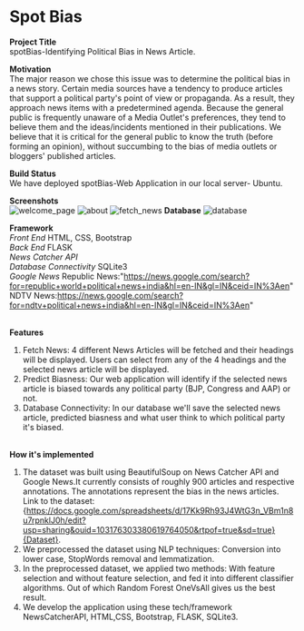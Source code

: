 # Spot Bias

**Project Title**<br>
spotBias-Identifying Political Bias in News Article.<br>

**Motivation**<br>
The major reason we chose this issue was to determine the political bias in a news story. Certain media sources have a tendency to produce articles that support a political party's point of view or propaganda. As a result, they approach news items with a predetermined agenda. Because the general public is frequently unaware of a Media Outlet's preferences, they tend to believe them and the ideas/incidents mentioned in their publications. We believe that it is critical for the general public to know the truth (before forming an opinion), without succumbing to the bias of media outlets or bloggers' published articles.<br>

**Build Status**<br>
We have deployed spotBias-Web Application in our local server- Ubuntu.<br>

**Screenshots**<br>
![welcome_page](https://user-images.githubusercontent.com/41499024/165491946-48a8d7a1-dbe2-41cc-b889-0d116223eec4.PNG)
![about](https://user-images.githubusercontent.com/41499024/165491998-8f41cf8a-abe7-4081-9af8-f38a75e70afa.PNG)
![fetch_news](https://user-images.githubusercontent.com/41499024/165492028-0f14421c-e0a1-4be2-a3da-ceb08f6c1898.PNG)
**Database**
![database](https://user-images.githubusercontent.com/41499024/165492369-0934cfa8-bc18-4c48-a68d-5283900607a4.PNG)

**Framework**<br>
*Front End* HTML, CSS, Bootstrap <br>
*Back End* FLASK <br>
*News Catcher API* <br>
*Database Connectivity* SQLite3 <br>
*Google News* 
Republic News:"https://news.google.com/search?for=republic+world+political+news+india&hl=en-IN&gl=IN&ceid=IN%3Aen" <br>
NDTV News:https://news.google.com/search?for=ndtv+political+news+india&hl=en-IN&gl=IN&ceid=IN%3Aen" <br><br>

**Features**<br>
1. Fetch News: 4 different News Articles will be fetched and their headings will be displayed. Users can select from any of the 4 headings and the selected news article will be displayed.
2. Predict Biasness: Our web application will identify if the selected news article is biased towards any political party (BJP, Congress and AAP) or not.
3. Database Connectivity: In our database we'll save the selected news article, predicted biasness and what user think to which political party it's biased.<br><br>

**How it's implemented**<br>
1. The dataset was built using BeautifulSoup on News Catcher API and Google News.It currently consists of roughly 900 articles and respective annotations. The annotations represent the bias in the news articles. Link to the dataset:{https://docs.google.com/spreadsheets/d/17Kk9Rh93J4WtG3n_VBm1n8u7rpnklJ0h/edit?usp=sharing&ouid=103176303380619764050&rtpof=true&sd=true}{Dataset}.
2. We preprocessed the dataset using NLP techniques: Conversion into lower case, StopWords removal and lemmatization.
3. In the preprocessed dataset, we applied two methods: With feature selection and without feature selection, and fed it into different classifier algorithms. Out of which Random Forest OneVsAll gives us the best result.
4. We develop the application using these tech/framework NewsCatcherAPI, HTML,CSS, Bootstrap, FLASK, SQLite3.

